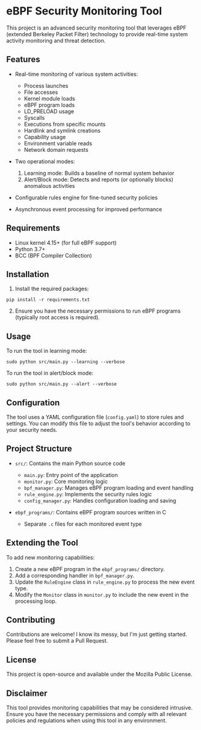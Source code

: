 # eBPF Security Monitoring Tool

This project is an advanced security monitoring tool that leverages eBPF (extended Berkeley Packet Filter) technology to provide real-time system activity monitoring and threat detection.

## Features

- Real-time monitoring of various system activities:
  - Process launches
  - File accesses
  - Kernel module loads
  - eBPF program loads
  - LD_PRELOAD usage
  - Syscalls
  - Executions from specific mounts
  - Hardlink and symlink creations
  - Capability usage
  - Environment variable reads
  - Network domain requests

- Two operational modes:
  1. Learning mode: Builds a baseline of normal system behavior
  2. Alert/Block mode: Detects and reports (or optionally blocks) anomalous activities

- Configurable rules engine for fine-tuned security policies
- Asynchronous event processing for improved performance

## Requirements

- Linux kernel 4.15+ (for full eBPF support)
- Python 3.7+
- BCC (BPF Compiler Collection)

## Installation

1. Install the required packages:

```
pip install -r requirements.txt
```

2. Ensure you have the necessary permissions to run eBPF programs (typically root access is required).

## Usage

To run the tool in learning mode:

```
sudo python src/main.py --learning --verbose
```

To run the tool in alert/block mode:

```
sudo python src/main.py --alert --verbose
```

## Configuration

The tool uses a YAML configuration file (`config.yaml`) to store rules and settings. You can modify this file to adjust the tool's behavior according to your security needs.

## Project Structure

- `src/`: Contains the main Python source code
  - `main.py`: Entry point of the application
  - `monitor.py`: Core monitoring logic
  - `bpf_manager.py`: Manages eBPF program loading and event handling
  - `rule_engine.py`: Implements the security rules logic
  - `config_manager.py`: Handles configuration loading and saving

- `ebpf_programs/`: Contains eBPF program sources written in C
  - Separate `.c` files for each monitored event type

## Extending the Tool

To add new monitoring capabilities:

1. Create a new eBPF program in the `ebpf_programs/` directory.
2. Add a corresponding handler in `bpf_manager.py`.
3. Update the `RuleEngine` class in `rule_engine.py` to process the new event type.
4. Modify the `Monitor` class in `monitor.py` to include the new event in the processing loop.

## Contributing

Contributions are welcome! I know its messy, but I'm just getting started. Please feel free to submit a Pull Request.

## License

This project is open-source and available under the Mozilla Public License.

## Disclaimer

This tool provides monitoring capabilities that may be considered intrusive. Ensure you have the necessary permissions and comply with all relevant policies and regulations when using this tool in any environment.
